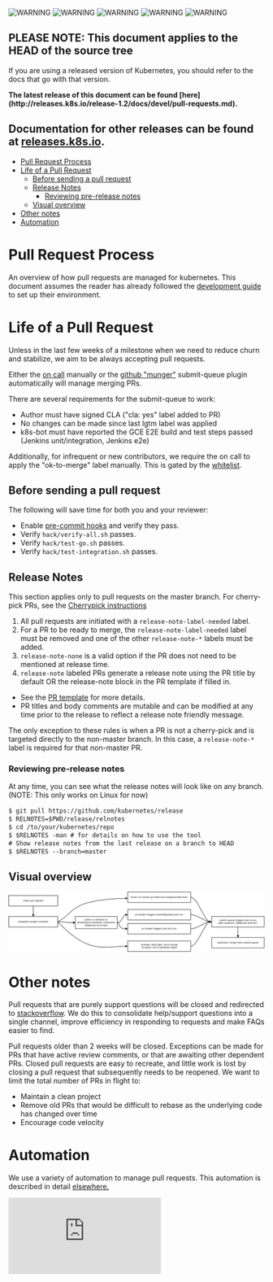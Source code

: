 <!-- BEGIN MUNGE: UNVERSIONED_WARNING -->

<!-- BEGIN STRIP_FOR_RELEASE -->

<img src="http://kubernetes.io/img/warning.png" alt="WARNING"
     width="25" height="25">
<img src="http://kubernetes.io/img/warning.png" alt="WARNING"
     width="25" height="25">
<img src="http://kubernetes.io/img/warning.png" alt="WARNING"
     width="25" height="25">
<img src="http://kubernetes.io/img/warning.png" alt="WARNING"
     width="25" height="25">
<img src="http://kubernetes.io/img/warning.png" alt="WARNING"
     width="25" height="25">

<h2>PLEASE NOTE: This document applies to the HEAD of the source tree</h2>

If you are using a released version of Kubernetes, you should
refer to the docs that go with that version.

<!-- TAG RELEASE_LINK, added by the munger automatically -->
<strong>
The latest release of this document can be found
[here](http://releases.k8s.io/release-1.2/docs/devel/pull-requests.md).

Documentation for other releases can be found at
[releases.k8s.io](http://releases.k8s.io).
</strong>
--

<!-- END STRIP_FOR_RELEASE -->

<!-- END MUNGE: UNVERSIONED_WARNING -->

<!-- BEGIN MUNGE: GENERATED_TOC -->

- [Pull Request Process](#pull-request-process)
- [Life of a Pull Request](#life-of-a-pull-request)
  - [Before sending a pull request](#before-sending-a-pull-request)
  - [Release Notes](#release-notes)
    - [Reviewing pre-release notes](#reviewing-pre-release-notes)
  - [Visual overview](#visual-overview)
- [Other notes](#other-notes)
- [Automation](#automation)

<!-- END MUNGE: GENERATED_TOC -->

# Pull Request Process

An overview of how pull requests are managed for kubernetes. This document
assumes the reader has already followed the [development guide](development.md)
to set up their environment.

# Life of a Pull Request

Unless in the last few weeks of a milestone when we need to reduce churn and stabilize, we aim to be always accepting pull requests.

Either the [on call](on-call-rotations.md) manually or the [github "munger"](https://github.com/kubernetes/contrib/tree/master/mungegithub) submit-queue plugin automatically will manage merging PRs.

There are several requirements for the submit-queue to work:
* Author must have signed CLA ("cla: yes" label added to PR)
* No changes can be made since last lgtm label was applied
* k8s-bot must have reported the GCE E2E build and test steps passed (Jenkins unit/integration, Jenkins e2e)

Additionally, for infrequent or new contributors, we require the on call to apply the "ok-to-merge" label manually.  This is gated by the [whitelist](https://github.com/kubernetes/contrib/blob/master/mungegithub/whitelist.txt).

## Before sending a pull request

The following will save time for both you and your reviewer:

* Enable [pre-commit hooks](development.md#committing-changes-to-your-fork) and verify they pass.
* Verify `hack/verify-all.sh` passes.
* Verify `hack/test-go.sh` passes.
* Verify `hack/test-integration.sh` passes.

## Release Notes

This section applies only to pull requests on the master branch.
For cherry-pick PRs, see the [Cherrypick instructions](cherry-picks.md)

1. All pull requests are initiated with a `release-note-label-needed` label.
1. For a PR to be ready to merge, the `release-note-label-needed` label must be removed and one of the other `release-note-*` labels must be added.
1. `release-note-none` is a valid option if the PR does not need to be mentioned
 at release time.
1. `release-note` labeled PRs generate a release note using the PR title by
   default OR the release-note block in the PR template if filled in.
  * See the [PR template](../../.github/PULL_REQUEST_TEMPLATE.md) for more
    details.
  * PR titles and body comments are mutable and can be modified at any time
    prior to the release to reflect a release note friendly message.

The only exception to these rules is when a PR is not a cherry-pick and is
targeted directly to the non-master branch.  In this case, a `release-note-*`
label is required for that non-master PR.

### Reviewing pre-release notes

At any time, you can see what the release notes will look like on any branch.
(NOTE: This only works on Linux for now)

```
$ git pull https://github.com/kubernetes/release
$ RELNOTES=$PWD/release/relnotes
$ cd /to/your/kubernetes/repo
$ $RELNOTES -man # for details on how to use the tool
# Show release notes from the last release on a branch to HEAD
$ $RELNOTES --branch=master
```

## Visual overview

![PR workflow](pr_workflow.png)

# Other notes

Pull requests that are purely support questions will be closed and
redirected to [stackoverflow](http://stackoverflow.com/questions/tagged/kubernetes).
We do this to consolidate help/support questions into a single channel,
improve efficiency in responding to requests and make FAQs easier
to find.

Pull requests older than 2 weeks will be closed.  Exceptions can be made
for PRs that have active review comments, or that are awaiting other dependent PRs.
Closed pull requests are easy to recreate, and little work is lost by closing a pull
request that subsequently needs to be reopened. We want to limit the total number of PRs in flight to:
* Maintain a clean project
* Remove old PRs that would be difficult to rebase as the underlying code has changed over time
* Encourage code velocity


# Automation

We use a variety of automation to manage pull requests.  This automation is described in detail
[elsewhere.](automation.md)


<!-- BEGIN MUNGE: GENERATED_ANALYTICS -->
[![Analytics](https://kubernetes-site.appspot.com/UA-36037335-10/GitHub/docs/devel/pull-requests.md?pixel)]()
<!-- END MUNGE: GENERATED_ANALYTICS -->
